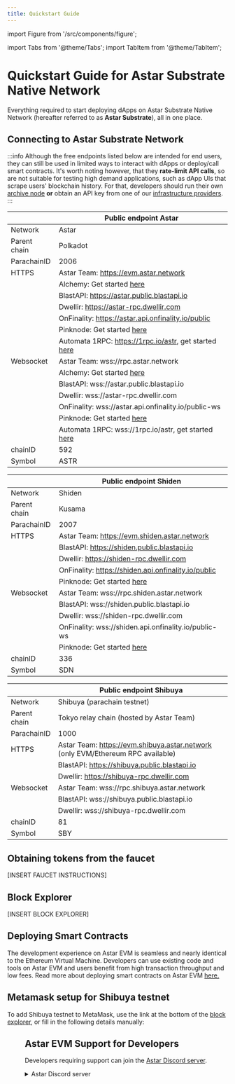 ```yaml
---
title: Quickstart Guide
---
```


import Figure from '/src/components/figure';

import Tabs from '@theme/Tabs';
import TabItem from '@theme/TabItem';



# Quickstart Guide for Astar Substrate Native Network
Everything required to start deploying dApps on Astar Substrate Native Network (hereafter referred to as **Astar Substrate**), all in one place.

## Connecting to Astar Substrate Network

:::info
Although the free endpoints listed below are intended for end users, they can still be used in limited ways to interact with dApps or deploy/call smart contracts. It's worth noting however, that they <b>rate-limit API calls</b>, so are not suitable for testing high demand applications, such as dApp UIs that scrape users' blockchain history. For that, developers should run their own [archive node](/docs/build/build-on-layer-1/nodes/archive-node/index.md) **or** obtain an API key from one of our [infrastructure providers](/docs/build/build-on-layer-1/integrations/node-providers/index.md).
:::

<Tabs>
<TabItem value="astar" label="Astar Network" default>

|   | Public endpoint Astar |
| --- | --- |
| Network | Astar |
| Parent chain | Polkadot |
| ParachainID | 2006 |
| HTTPS | Astar Team: https://evm.astar.network |
|         | Alchemy: Get started [here](https://www.alchemy.com/astar) |
|         | BlastAPI: https://astar.public.blastapi.io |
|         | Dwellir: https://astar-rpc.dwellir.com |
|         | OnFinality: https://astar.api.onfinality.io/public |
|         | Pinknode: Get started [here](https://www.pinknode.io/) |
|         | Automata 1RPC: https://1rpc.io/astr, get started [here](https://www.1rpc.io) |
| Websocket | Astar Team: wss://rpc.astar.network |
|           | Alchemy: Get started [here](https://www.alchemy.com/astar) |
|           | BlastAPI: wss://astar.public.blastapi.io |
|           | Dwellir: wss://astar-rpc.dwellir.com |
|           | OnFinality: wss://astar.api.onfinality.io/public-ws |
|           | Pinknode: Get started [here](https://www.pinknode.io/) |
|           | Automata 1RPC: wss://1rpc.io/astr, get started [here](https://www.1rpc.io) |
| chainID | 592 |
| Symbol | ASTR |

</TabItem>

<TabItem value="shiden" label="Shiden Network" default>

|   | Public endpoint Shiden |
| --- | --- |
| Network | Shiden |
| Parent chain | Kusama |
| ParachainID | 2007 |
| HTTPS | Astar Team: https://evm.shiden.astar.network |
|         | BlastAPI: https://shiden.public.blastapi.io |
|         | Dwellir: https://shiden-rpc.dwellir.com |
|         | OnFinality: https://shiden.api.onfinality.io/public |
|         | Pinknode: Get started [here](https://www.pinknode.io/) |
| Websocket |  Astar Team: wss://rpc.shiden.astar.network |
|           | BlastAPI: wss://shiden.public.blastapi.io |
|           | Dwellir: wss://shiden-rpc.dwellir.com |
|           | OnFinality: wss://shiden.api.onfinality.io/public-ws |
|           | Pinknode: Get started [here](https://www.pinknode.io/) |
| chainID | 336 |
| Symbol | SDN |

</TabItem>

<TabItem value="shibuya" label="Shibuya Network" default>

|   | Public endpoint Shibuya |
| --- | --- |
| Network | Shibuya (parachain testnet) |
| Parent chain | Tokyo relay chain (hosted by Astar Team) |
| ParachainID | 1000 |
| HTTPS | Astar Team: https://evm.shibuya.astar.network (only EVM/Ethereum RPC available) |
|         | BlastAPI: https://shibuya.public.blastapi.io |
|         | Dwellir: https://shibuya-rpc.dwellir.com |
| Websocket | Astar Team: wss://rpc.shibuya.astar.network |
|           | BlastAPI: wss://shibuya.public.blastapi.io |
|           | Dwellir: wss://shibuya-rpc.dwellir.com |
| chainID | 81 |
| Symbol | SBY |

</TabItem>

</Tabs>

## Obtaining tokens from the faucet

[INSERT FAUCET INSTRUCTIONS]

## Block Explorer

[INSERT BLOCK EXPLORER]

## Deploying Smart Contracts

The development experience on Astar EVM is seamless and nearly identical to the Ethereum Virtual Machine. Developers can use existing code and tools on Astar EVM and users benefit from high transaction throughput and low fees. Read more about deploying smart contracts on Astar EVM [here.](/docs/build/build-on-layer-1/smart-contracts/EVM/index.md)

## Metamask setup for Shibuya testnet
To add Shibuya testnet to MetaMask, use the link at the bottom of the [block explorer](https://zkatana.blockscout.com/), or fill in the following details manually:

<Figure src={require('/docs/build/build-on-layer-2/img/metamask-network.png').default} width="400px" />

## Astar EVM Support for Developers

Developers requiring support can join the [Astar Discord server](https://discord.gg/astarnetwork). 

<details>
<summary>Astar Discord server</summary>

1. Join the **Astar Discord** server [here](https://discord.gg/astarnetwork).
2. Accept the invite.
3. Take the **Developer** role under **#roles**.
4. Navigate to the **Builder/#-astar-polkadot** channel.

</details>